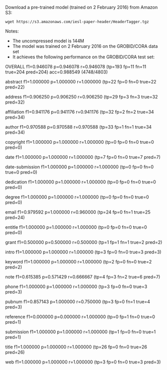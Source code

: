 Download a pre-trained model (trained on 2 February 2016) from Amazon S3:

`wget https://s3.amazonaws.com/iesl-paper-header/HeaderTagger.tgz`


Notes:

* The uncompressed model is 144M
* The model was trained on 2 February 2016 on the GROBID/CORA data set
* It achieves the following performance on the GROBID/CORA test set:

OVERALL  f1=0.946078 p=0.946078 r=0.946078 (tp=193 fp=11 fn=11 true=204 pred=204) acc=0.988549 (4748/4803)

abstract f1=1.000000 p=1.000000 r=1.000000 (tp=22 fp=0 fn=0 true=22 pred=22)

address  f1=0.906250 p=0.906250 r=0.906250 (tp=29 fp=3 fn=3 true=32 pred=32)

affiliation f1=0.941176 p=0.941176 r=0.941176 (tp=32 fp=2 fn=2 true=34 pred=34)

author   f1=0.970588 p=0.970588 r=0.970588 (tp=33 fp=1 fn=1 true=34 pred=34)

copyright f1=1.000000 p=1.000000 r=1.000000 (tp=0 fp=0 fn=0 true=0 pred=0)

date     f1=1.000000 p=1.000000 r=1.000000 (tp=7 fp=0 fn=0 true=7 pred=7)

date-submission f1=1.000000 p=1.000000 r=1.000000 (tp=0 fp=0 fn=0 true=0 pred=0)

dedication f1=1.000000 p=1.000000 r=1.000000 (tp=0 fp=0 fn=0 true=0 pred=0)

degree   f1=1.000000 p=1.000000 r=1.000000 (tp=0 fp=0 fn=0 true=0 pred=0)

email    f1=0.979592 p=1.000000 r=0.960000 (tp=24 fp=0 fn=1 true=25 pred=24)

entitle  f1=1.000000 p=1.000000 r=1.000000 (tp=0 fp=0 fn=0 true=0 pred=0)

grant    f1=0.500000 p=0.500000 r=0.500000 (tp=1 fp=1 fn=1 true=2 pred=2)

intro    f1=1.000000 p=1.000000 r=1.000000 (tp=3 fp=0 fn=0 true=3 pred=3)

keyword  f1=1.000000 p=1.000000 r=1.000000 (tp=2 fp=0 fn=0 true=2 pred=2)

note     f1=0.615385 p=0.571429 r=0.666667 (tp=4 fp=3 fn=2 true=6 pred=7)

phone    f1=1.000000 p=1.000000 r=1.000000 (tp=3 fp=0 fn=0 true=3 pred=3)

pubnum   f1=0.857143 p=1.000000 r=0.750000 (tp=3 fp=0 fn=1 true=4 pred=3)

reference f1=0.000000 p=0.000000 r=1.000000 (tp=0 fp=1 fn=0 true=0 pred=1)

submission f1=1.000000 p=1.000000 r=1.000000 (tp=1 fp=0 fn=0 true=1 pred=1)

title    f1=1.000000 p=1.000000 r=1.000000 (tp=26 fp=0 fn=0 true=26 pred=26)

web      f1=1.000000 p=1.000000 r=1.000000 (tp=3 fp=0 fn=0 true=3 pred=3)

